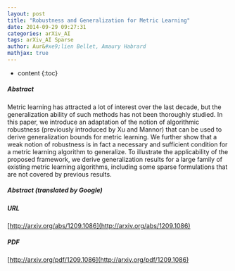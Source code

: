 ```yaml
---
layout: post
title: "Robustness and Generalization for Metric Learning"
date: 2014-09-29 09:27:31
categories: arXiv_AI
tags: arXiv_AI Sparse
author: Aur&#xe9;lien Bellet, Amaury Habrard
mathjax: true
---
```


* content
{:toc}

##### Abstract
Metric learning has attracted a lot of interest over the last decade, but the generalization ability of such methods has not been thoroughly studied. In this paper, we introduce an adaptation of the notion of algorithmic robustness (previously introduced by Xu and Mannor) that can be used to derive generalization bounds for metric learning. We further show that a weak notion of robustness is in fact a necessary and sufficient condition for a metric learning algorithm to generalize. To illustrate the applicability of the proposed framework, we derive generalization results for a large family of existing metric learning algorithms, including some sparse formulations that are not covered by previous results.

##### Abstract (translated by Google)


##### URL
[http://arxiv.org/abs/1209.1086](http://arxiv.org/abs/1209.1086)

##### PDF
[http://arxiv.org/pdf/1209.1086](http://arxiv.org/pdf/1209.1086)

